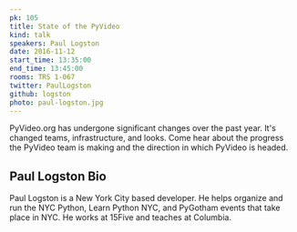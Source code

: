 ```yaml
---
pk: 105
title: State of the PyVideo
kind: talk
speakers: Paul Logston
date: 2016-11-12
start_time: 13:35:00
end_time: 13:45:00
rooms: TRS 1-067
twitter: PaulLogston
github: logston
photo: paul-logston.jpg
---
```


PyVideo.org has undergone significant changes over the past year. It's changed
teams, infrastructure, and looks. Come hear about the progress the PyVideo
team is making and the direction in which PyVideo is headed.

## Paul Logston Bio

Paul Logston is a New York City based developer. He helps organize and run the
NYC Python, Learn Python NYC, and PyGotham events that take place in NYC.
He works at 15Five and teaches at Columbia.

